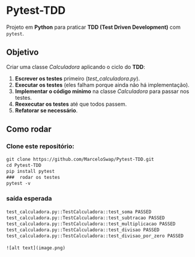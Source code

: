 # Pytest-TDD

Projeto em **Python** para praticar **TDD (Test Driven Development)** com `pytest`.

## Objetivo
Criar uma classe *Calculadora* aplicando o ciclo do **TDD**:

1. **Escrever os testes** primeiro (*test_calculadora.py*).
2. **Executar os testes** (eles falham porque ainda não há implementação).
3. **Implementar o código mínimo** na classe *Calculadora* para passar nos testes.
4. **Reexecutar os testes** até que todos passem.
5. **Refatorar se necessário**.


## Como rodar

### Clone este repositório:
    git clone https://github.com/MarceloSwap/Pytest-TDD.git
    cd Pytest-TDD
    pip install pytest
    ###  rodar os testes
    pytest -v

### saída esperada
    test_calculadora.py::TestCalculadora::test_soma PASSED
    test_calculadora.py::TestCalculadora::test_subtracao PASSED
    test_calculadora.py::TestCalculadora::test_multiplicacao PASSED
    test_calculadora.py::TestCalculadora::test_divisao PASSED
    test_calculadora.py::TestCalculadora::test_divisao_por_zero PASSED

    ![alt text](image.png)
